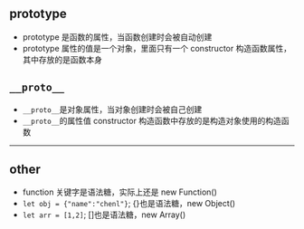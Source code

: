 ## prototype

- prototype 是函数的属性，当函数创建时会被自动创建
- prototype 属性的值是一个对象，里面只有一个 constructor 构造函数属性，其中存放的是函数本身

## `__proto__`

- `__proto__`是对象属性，当对象创建时会被自己创建
- `__proto__`的属性值 constructor 构造函数中存放的是构造对象使用的构造函数

---

## other

- function 关键字是语法糖，实际上还是 new Function()
- `let obj = {"name":"chenl"}`; {}也是语法糖，new Object()
- `let arr = [1,2]`; []也是语法糖，new Array()
